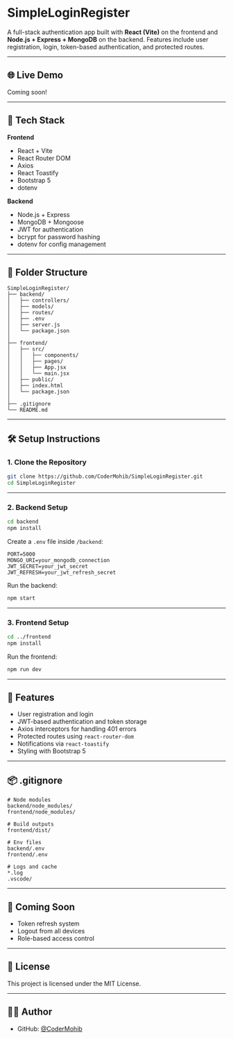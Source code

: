 # SimpleLoginRegister

A full-stack authentication app built with **React (Vite)** on the frontend and **Node.js + Express + MongoDB** on the backend. Features include user registration, login, token-based authentication, and protected routes.

---

## 🌐 Live Demo
Coming soon!

---

## 🚀 Tech Stack

**Frontend**
- React + Vite
- React Router DOM
- Axios
- React Toastify
- Bootstrap 5
- dotenv

**Backend**
- Node.js + Express
- MongoDB + Mongoose
- JWT for authentication
- bcrypt for password hashing
- dotenv for config management

---

## 📁 Folder Structure

```
SimpleLoginRegister/
├── backend/
│   ├── controllers/
│   ├── models/
│   ├── routes/
│   ├── .env
│   ├── server.js
│   └── package.json
│
├── frontend/
│   ├── src/
│   │   ├── components/
│   │   ├── pages/
│   │   ├── App.jsx
│   │   └── main.jsx
│   ├── public/
│   ├── index.html
│   └── package.json
│
├── .gitignore
└── README.md
```

---

## 🛠️ Setup Instructions

### 1. Clone the Repository

```bash
git clone https://github.com/CoderMohib/SimpleLoginRegister.git
cd SimpleLoginRegister
```

---

### 2. Backend Setup

```bash
cd backend
npm install
```

Create a `.env` file inside `/backend`:

```env
PORT=5000
MONGO_URI=your_mongodb_connection
JWT_SECRET=your_jwt_secret
JWT_REFRESH=your_jwt_refresh_secret
```

Run the backend:

```bash
npm start
```

---

### 3. Frontend Setup

```bash
cd ../frontend
npm install
```


Run the frontend:

```bash
npm run dev
```

---

## 🔐 Features

- User registration and login
- JWT-based authentication and token storage
- Axios interceptors for handling 401 errors
- Protected routes using `react-router-dom`
- Notifications via `react-toastify`
- Styling with Bootstrap 5

---

## 📦 .gitignore

```gitignore
# Node modules
backend/node_modules/
frontend/node_modules/

# Build outputs
frontend/dist/

# Env files
backend/.env
frontend/.env

# Logs and cache
*.log
.vscode/
```

---

## 🧪 Coming Soon

- Token refresh system  
- Logout from all devices  
- Role-based access control  

---

## 📝 License

This project is licensed under the MIT License.

---

## 🙋‍♂️ Author

- GitHub: [@CoderMohib](https://github.com/CoderMohib)
